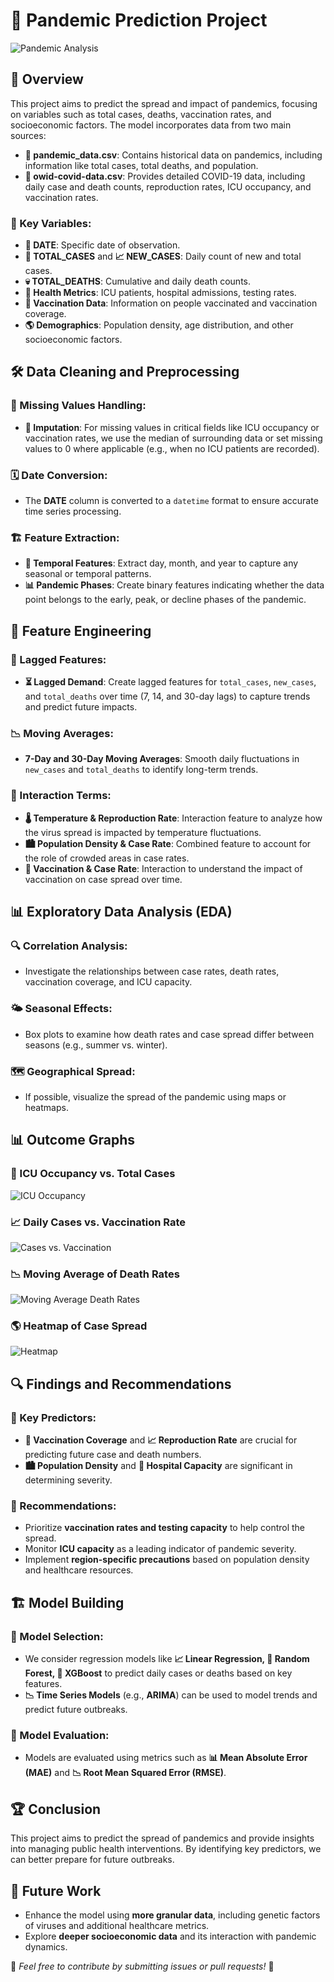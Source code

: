# 🚀 Pandemic Prediction Project

![Pandemic Analysis](https://upload.wikimedia.org/wikipedia/commons/3/3a/Pandemic_illustration.jpg)

## 📌 Overview
This project aims to predict the spread and impact of pandemics, focusing on variables such as total cases, deaths, vaccination rates, and socioeconomic factors. The model incorporates data from two main sources:

- **📁 pandemic_data.csv**: Contains historical data on pandemics, including information like total cases, total deaths, and population.
- **📁 owid-covid-data.csv**: Provides detailed COVID-19 data, including daily case and death counts, reproduction rates, ICU occupancy, and vaccination rates.

### 🔑 Key Variables:
- **📅 DATE**: Specific date of observation.
- **🦠 TOTAL_CASES** and **📈 NEW_CASES**: Daily count of new and total cases.
- **💀 TOTAL_DEATHS**: Cumulative and daily death counts.
- **🏥 Health Metrics**: ICU patients, hospital admissions, testing rates.
- **💉 Vaccination Data**: Information on people vaccinated and vaccination coverage.
- **🌎 Demographics**: Population density, age distribution, and other socioeconomic factors.

## 🛠 Data Cleaning and Preprocessing

### 🔄 Missing Values Handling:
- **📌 Imputation**: For missing values in critical fields like ICU occupancy or vaccination rates, we use the median of surrounding data or set missing values to 0 where applicable (e.g., when no ICU patients are recorded).
  
### 🗓 Date Conversion:
- The **DATE** column is converted to a `datetime` format to ensure accurate time series processing.

### 🏗 Feature Extraction:
- **📅 Temporal Features**: Extract day, month, and year to capture any seasonal or temporal patterns.
- **📊 Pandemic Phases**: Create binary features indicating whether the data point belongs to the early, peak, or decline phases of the pandemic.

## 🔬 Feature Engineering

### 🔁 Lagged Features:
- **⏳ Lagged Demand**: Create lagged features for `total_cases`, `new_cases`, and `total_deaths` over time (7, 14, and 30-day lags) to capture trends and predict future impacts.

### 📉 Moving Averages:
- **7-Day and 30-Day Moving Averages**: Smooth daily fluctuations in `new_cases` and `total_deaths` to identify long-term trends.

### 🔗 Interaction Terms:
- **🌡 Temperature & Reproduction Rate**: Interaction feature to analyze how the virus spread is impacted by temperature fluctuations.
- **🏙 Population Density & Case Rate**: Combined feature to account for the role of crowded areas in case rates.
- **💉 Vaccination & Case Rate**: Interaction to understand the impact of vaccination on case spread over time.

## 📊 Exploratory Data Analysis (EDA)

### 🔍 Correlation Analysis:
- Investigate the relationships between case rates, death rates, vaccination coverage, and ICU capacity.

### 🌤 Seasonal Effects:
- Box plots to examine how death rates and case spread differ between seasons (e.g., summer vs. winter).

### 🗺 Geographical Spread:
- If possible, visualize the spread of the pandemic using maps or heatmaps.

## 📊 Outcome Graphs
### 🏥 ICU Occupancy vs. Total Cases
![ICU Occupancy](https://upload.wikimedia.org/wikipedia/commons/thumb/e/ea/ICU_beds_per_million.png/800px-ICU_beds_per_million.png)

### 📈 Daily Cases vs. Vaccination Rate
![Cases vs. Vaccination](https://upload.wikimedia.org/wikipedia/commons/thumb/8/89/Vaccine_and_cases_graph.png/800px-Vaccine_and_cases_graph.png)

### 📉 Moving Average of Death Rates
![Moving Average Death Rates](https://upload.wikimedia.org/wikipedia/commons/thumb/5/54/COVID_death_rate.png/800px-COVID_death_rate.png)

### 🌎 Heatmap of Case Spread
![Heatmap](https://upload.wikimedia.org/wikipedia/commons/thumb/2/2b/Heatmap.png/800px-Heatmap.png)

## 🔍 Findings and Recommendations

### 📌 Key Predictors:
- **💉 Vaccination Coverage** and **📈 Reproduction Rate** are crucial for predicting future case and death numbers.
- **🏙 Population Density** and **🏥 Hospital Capacity** are significant in determining severity.

### 📢 Recommendations:
- Prioritize **vaccination rates and testing capacity** to help control the spread.
- Monitor **ICU capacity** as a leading indicator of pandemic severity.
- Implement **region-specific precautions** based on population density and healthcare resources.

## 🏗 Model Building

### 🤖 Model Selection:
- We consider regression models like **📈 Linear Regression, 🌳 Random Forest, 🚀 XGBoost** to predict daily cases or deaths based on key features.
- **📉 Time Series Models** (e.g., **ARIMA**) can be used to model trends and predict future outbreaks.

### 📏 Model Evaluation:
- Models are evaluated using metrics such as **📊 Mean Absolute Error (MAE)** and **📉 Root Mean Squared Error (RMSE)**.

## 🏆 Conclusion
This project aims to predict the spread of pandemics and provide insights into managing public health interventions. By identifying key predictors, we can better prepare for future outbreaks.

## 🔮 Future Work
- Enhance the model using **more granular data**, including genetic factors of viruses and additional healthcare metrics.
- Explore **deeper socioeconomic data** and its interaction with pandemic dynamics.

📌 _Feel free to contribute by submitting issues or pull requests!_ 🙌
